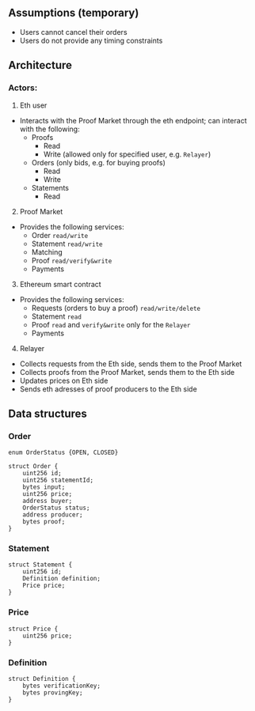 ## Assumptions (temporary)
- Users cannot cancel their orders
- Users do not provide any timing constraints
## Architecture
### Actors:
1. Eth user
- Interacts with the Proof Market through the eth endpoint; can interact with the following:
    - Proofs
        - Read
        - Write (allowed only for specified user, e.g. `Relayer`)
    - Orders (only bids, e.g. for buying proofs)
        - Read
        - Write
    - Statements
        - Read
2. Proof Market
- Provides the following services:
    - Order `read/write`
    - Statement `read/write`
    - Matching
    - Proof `read/verify&write`
    - Payments
3. Ethereum smart contract
- Provides the following services:
    - Requests (orders to buy a proof) `read/write/delete`
    - Statement `read`
    - Proof `read` and `verify&write` only for the `Relayer`
    - Payments
4. Relayer
- Collects requests from the Eth side, sends them to the Proof Market
- Collects proofs from the Proof Market, sends them to the Eth side
- Updates prices on Eth side
- Sends eth adresses of proof producers to the Eth side

## Data structures
### Order
```
enum OrderStatus {OPEN, CLOSED}
```
```
struct Order {
    uint256 id;
    uint256 statementId;
    bytes input;
    uint256 price;
    address buyer;
    OrderStatus status;
    address producer;
    bytes proof;
}
```

### Statement
```
struct Statement {
    uint256 id;
    Definition definition;
    Price price;
}
```

### Price
```
struct Price {
    uint256 price;
}
```

### Definition
```
struct Definition {
    bytes verificationKey;
    bytes provingKey;
}
```
